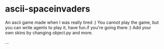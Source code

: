 # ascii-spaceinvaders
An ascii game made when I was really tired :)
You cannot play the game, but you can write agents to play it, have fun.if you're going there :)
Add your own skins by changing object.py and more.
<div>
  <link rel="stylesheet" type="text/css" href="asciinema-player.css" />

  <asciinema-player src="267084.cast" cols="150" rows="50"></asciinema-player>
  ...
  <script src="asciinema-player.js"></script>
</div>

